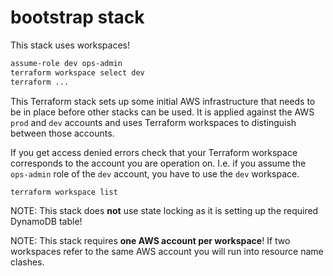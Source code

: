 # bootstrap stack
This stack uses workspaces!

```bash
assume-role dev ops-admin
terraform workspace select dev
terraform ...
```

This Terraform stack sets up some initial AWS infrastructure that needs to be in place before other stacks can be used. It is applied against the AWS `prod` and `dev` accounts and uses Terraform workspaces to distinguish between those accounts.

If you get access denied errors check that your Terraform workspace corresponds to the account you are operation on. I.e. if you assume the `ops-admin` role of the `dev` account, you have to use the `dev` workspace.

```bash
terraform workspace list
```

NOTE: This stack does **not** use state locking as it is setting up the required DynamoDB table!

NOTE: This stack requires **one AWS account per workspace**! If two workspaces refer to the same AWS account you will run into resource name clashes.
